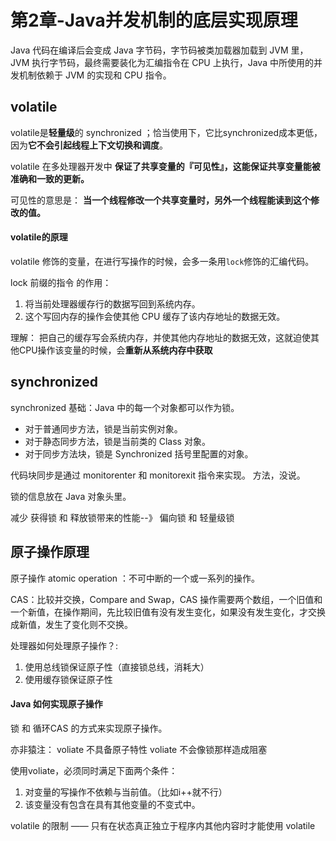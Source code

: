 # 第2章-Java并发机制的底层实现原理

Java 代码在编译后会变成 Java 字节码，字节码被类加载器加载到 JVM 里，JVM 执行字节码，最终需要装化为汇编指令在 CPU 上执行，Java 中所使用的并发机制依赖于 JVM 的实现和 CPU 指令。


## volatile

volatile是**轻量级**的 synchronized ；恰当使用下，它比synchronized成本更低，因为**它不会引起线程上下文切换和调度**。

volatile 在多处理器开发中 **保证了共享变量的『可见性』，这能保证共享变量能被准确和一致的更新。** 

可见性的意思是： **当一个线程修改一个共享变量时，另外一个线程能读到这个修改的值。**

#### volatile的原理

volatile 修饰的变量，在进行写操作的时候，会多一条用`lock`修饰的汇编代码。

lock 前缀的指令 的作用：

1. 将当前处理器缓存行的数据写回到系统内存。
2. 这个写回内存的操作会使其他 CPU 缓存了该内存地址的数据无效。

理解： 把自己的缓存写会系统内存，并使其他内存地址的数据无效，这就迫使其他CPU操作该变量的时候，会**重新从系统内存中获取**


## synchronized

synchronized 基础：Java 中的每一个对象都可以作为锁。
 
- 对于普通同步方法，锁是当前实例对象。
- 对于静态同步方法，锁是当前类的 Class 对象。
- 对于同步方法块，锁是 Synchronized 括号里配置的对象。

代码块同步是通过 monitorenter 和 monitorexit 指令来实现。
方法，没说。


锁的信息放在 Java 对象头里。


 减少 获得锁 和 释放锁带来的性能--》 偏向锁 和 轻量级锁


## 原子操作原理

原子操作 atomic operation ：不可中断的一个或一系列的操作。

CAS：比较并交换，Compare and Swap，CAS 操作需要两个数组，一个旧值和一个新值，在操作期间，先比较旧值有没有发生变化，如果没有发生变化，才交换成新值，发生了变化则不交换。


处理器如何处理原子操作？:

1. 使用总线锁保证原子性（直接锁总线，消耗大）
2. 使用缓存锁保证原子性


#### Java 如何实现原子操作

锁 和 循环CAS 的方式来实现原子操作。




亦非猿注：
voliate 不具备原子特性
voliate 不会像锁那样造成阻塞

使用voliate，必须同时满足下面两个条件：

1. 对变量的写操作不依赖与当前值。（比如i++就不行）
2. 该变量没有包含在具有其他变量的不变式中。

 volatile 的限制 —— 只有在状态真正独立于程序内其他内容时才能使用 volatile


